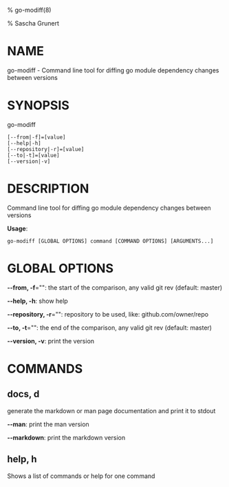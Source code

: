 % go-modiff(8) 

% Sascha Grunert

# NAME

go-modiff - Command line tool for diffing go module dependency changes between versions

# SYNOPSIS

go-modiff

```
[--from|-f]=[value]
[--help|-h]
[--repository|-r]=[value]
[--to|-t]=[value]
[--version|-v]
```

# DESCRIPTION

Command line tool for diffing go module dependency changes between versions

**Usage**:

```
go-modiff [GLOBAL OPTIONS] command [COMMAND OPTIONS] [ARGUMENTS...]
```

# GLOBAL OPTIONS

**--from, -f**="": the start of the comparison, any valid git rev (default: master)

**--help, -h**: show help

**--repository, -r**="": repository to be used, like: github.com/owner/repo

**--to, -t**="": the end of the comparison, any valid git rev (default: master)

**--version, -v**: print the version


# COMMANDS

## docs, d

generate the markdown or man page documentation and print it to stdout

**--man**: print the man version

**--markdown**: print the markdown version

## help, h

Shows a list of commands or help for one command

